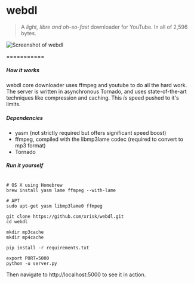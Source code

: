 # webdl 

> A _light, libre and oh-so-fast_ downloader for YouTube.
> In all of 2,596 bytes. 

![Screenshot of webdl](https://i.imgur.com/K7K4rz0.png)

===========

##### How it works

webdl core downloader uses ffmpeg and youtube to do all the hard work. The server is written in asynchronous Tornado, and uses state-of-the-art techniques like compression and caching. This _is_ speed pushed to it's limits.

##### Dependencies

* yasm (not strictly required but offers significant speed boost)
* ffmpeg, compiled with the libmp3lame codec (required to convert to mp3 format)
* Tornado

##### Run it yourself

```

# OS X using Homebrew
brew install yasm lame ffmpeg --with-lame

# APT
sudo apt-get yasm libmp3lame0 ffmpeg

git clone https://github.com/xrisk/webdl.git
cd webdl

mkdir mp3cache
mkdir mp4cache

pip install -r requirements.txt

export PORT=5000
python -u server.py
```

Then navigate to http://localhost:5000 to see it in action.

